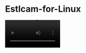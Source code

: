# Estlcam-for-Linux

<video src='https://user-images.githubusercontent.com/79079633/224729198-2a317527-f3a1-4dff-932e-8e2616eb68cc.mp4' width=180/>

Estlcam is a software for creating G-codes for a quick and easy start with the CNC milling machine and can also be used as control software if you use the associated Estlcam controller. This CAM software is used for work preparation and can be used for CNC machines with up to 3 axes. This software can even be used to output data sets for our large CNC systems of the T-Rex series.




